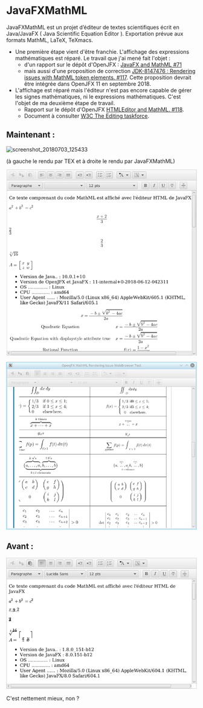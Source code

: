# JavaFXMathML
JavaFXMathML est un projet d’éditeur de textes scientifiques écrit en Java/JavaFX ( Java Scientific Equation Editor ).
Exportation prévue aux formats MathML, LaTeX, TeXmacs.

- Une première étape vient d'être franchie.
L'affichage des expressions mathématiques est réparé. Le travail que j'ai mené fait l'objet :
  - d'un rapport sur le dépôt d'OpenJFX :  [JavaFX and MathML #71](https://github.com/javafxports/openjdk-jfx/issues/71)
  - mais aussi d'une proposition de correction [JDK-8147476 : Rendering issues with MathML token elements. #117](https://github.com/javafxports/openjdk-jfx/pull/117). Cette proposition devrait être intégrée dans OpenJFX 11 en septembre 2018.
- L'affichage est réparé mais l'éditeur n'est pas encore capable de gérer les signes mathématiques, ni le expressions mathématiques. C'est l'objet de ma deuxième étape de travail.
  - Rapport sur le dépôt d'OpenJFX [HTMLEditor and MathML. #118](https://github.com/javafxports/openjdk-jfx/issues/118).
  - Document à consulter [W3C The Editing taskforce](http://w3c.github.io/editing/).


## Maintenant :
![screenshot_20180703_125433](https://user-images.githubusercontent.com/19194678/42216096-e7b632d8-7ec0-11e8-81df-e37eb6bfd3a5.png)

(à gauche le rendu par TEX et à droite le rendu par JavaFXMathML)

![Capture d'écran de JavaFXMathML](/images/Screenshot_20180702_040429.png)

![Capture d'écran de JavaFXMathML](/images/Screenshot_20180619_191413.png)

## Avant :

![Capture d'écran de JavaFXMathML](/images/screen_shoot_javafxmathml_201801021624.png)

C'est nettement mieux, non ?

